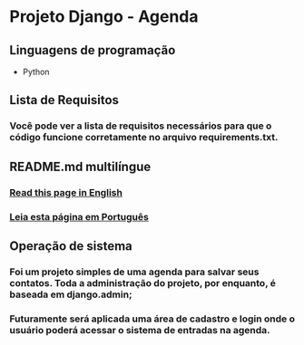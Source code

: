 # Projeto Django - Agenda
## Linguagens de programação

- Python

## Lista de Requisitos
### Você pode ver a lista de requisitos necessários para que o código funcione corretamente no arquivo requirements.txt.

## README.md multilíngue
### [Read this page in English](https://github.com/themegazord/project-agenda/blob/main/readme.md)
### [Leia esta página em Português](https://github.com/themegazord/project-agenda/blob/main/pt-readme.md)

## Operação de sistema
### Foi um projeto simples de uma agenda para salvar seus contatos. Toda a administração do projeto, por enquanto, é baseada em django.admin;

### Futuramente será aplicada uma área de cadastro e login onde o usuário poderá acessar o sistema de entradas na agenda.
